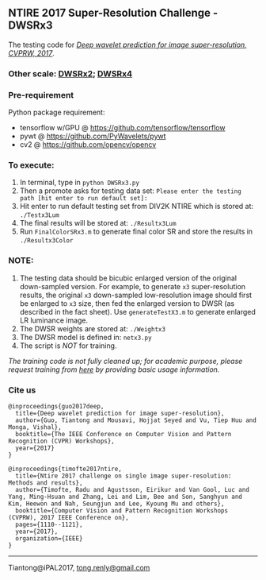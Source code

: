 ## NTIRE 2017 Super-Resolution Challenge - DWSRx3
The testing code for [_Deep wavelet prediction for image super-resolution, CVPRW, 2017_](http://openaccess.thecvf.com/content_cvpr_2017_workshops/w12/html/Guo_Deep_Wavelet_Prediction_CVPR_2017_paper.html).

### Other scale: [DWSRx2](https://github.com/tT0NG/WvSRx2);  [DWSRx4](https://github.com/tT0NG/DWSRx4)

### Pre-requirement
Python package requirement:

- tensorflow w/GPU @ https://github.com/tensorflow/tensorflow
- pywt @ https://github.com/PyWavelets/pywt
- cv2  @ https://github.com/opencv/opencv

### To execute: 
1. In terminal, type in `python DWSRx3.py`
2. Then a promote asks for testing data set: `Please enter the testing path [hit enter to run default set]:` 
3. Hit enter to run default testing set from DIV2K NTIRE which is stored at: `./Testx3Lum`
4. The final results will be stored at: `./Resultx3Lum`
5. Run `FinalColorSRx3.m` to generate final color SR and store the results in `./Resultx3Color`

### NOTE:
1. The testing data should be bicubic enlarged version of the original down-sampled version. For example, to generate `x3` super-resolution results, the original `x3` down-sampled low-resolution image should first be enlarged to `x3` size, then fed the enlarged version to DWSR (as described in the fact sheet). Use `generateTestX3.m` to generate enlarged LR luminance image.
2. The DWSR weights are stored at: `./Weightx3`
3. The DWSR model is defined in: `netx3.py`
4. The script is *NOT* for training.


_The training code is not fully cleaned up; for academic purpose, please request training from [here](https://docs.google.com/forms/d/e/1FAIpQLScYcA_MZ2J5SWIdjxxDEEVJZ9nKAio9Yu2iIdSlxTBXDDe0MA/viewform) by providing basic usage information._

### Cite us
```
@inproceedings{guo2017deep,
  title={Deep wavelet prediction for image super-resolution},
  author={Guo, Tiantong and Mousavi, Hojjat Seyed and Vu, Tiep Huu and Monga, Vishal},
  booktitle={The IEEE Conference on Computer Vision and Pattern Recognition (CVPR) Workshops},
  year={2017}
}
```
```
@inproceedings{timofte2017ntire,
  title={Ntire 2017 challenge on single image super-resolution: Methods and results},
  author={Timofte, Radu and Agustsson, Eirikur and Van Gool, Luc and Yang, Ming-Hsuan and Zhang, Lei and Lim, Bee and Son, Sanghyun and Kim, Heewon and Nah, Seungjun and Lee, Kyoung Mu and others},
  booktitle={Computer Vision and Pattern Recognition Workshops (CVPRW), 2017 IEEE Conference on},
  pages={1110--1121},
  year={2017},
  organization={IEEE}
}
```
____________
Tiantong@iPAL2017, tong.renly@gmail.com

